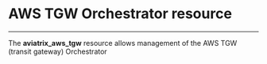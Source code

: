 # AWS TGW Orchestrator resource
---
The **aviatrix_aws_tgw** resource allows management of the AWS TGW (transit gateway) Orchestrator
